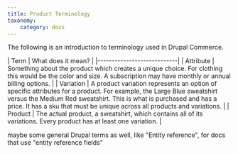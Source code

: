 ```yaml
---
title: Product Terminology
taxonomy:
    category: docs
---
```


The following is an introduction to terminology used in Drupal Commerce.

| Term  | What does it mean? |
|----------------------------|
| Attribute | Something about the product which creates a unique choice. For clothing this would be the color and size. A subscription may have monthly or annual billing options. |
| Variation | A product variation represents an option of specific attributes for a product. For example, the Large Blue sweatshirt versus the Medium Red sweatshirt. This is what is purchased and has a price. It has a sku that must be unique across all products and variations. |
| Product | The actual product, a sweatshirt, which contains all of its variations. Every product has at least one variation. |

maybe some general Drupal terms as well, like "Entity reference", for docs that use "entity reference fields"

